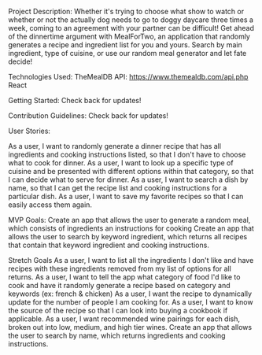 Project Description: 
Whether it's trying to choose what show to watch or whether or not the actually dog needs to go to doggy daycare three times a week, coming to an agreement with your partner can be difficult! Get ahead of the dinnertime argument with MealForTwo, an application that randomly generates a recipe and ingredient list for you and yours. Search by main ingredient, type of cuisine, or use our random meal generator and let fate decide!

Technologies Used: 
TheMealDB API: https://www.themealdb.com/api.php
React 

Getting Started:
Check back for updates!

Contribution Guidelines:
Check back for updates!

User Stories: 

As a user, I want to randomly generate a dinner recipe that has all ingredients and cooking instructions listed, so that I don't have to choose what to cook for dinner.
As a user, I want to look up a specific type of cuisine and be presented with different options within that category, so that I can decide what to serve for dinner.
As a user, I want to search a dish by name, so that I can get the recipe list and cooking instructions for a particular dish.
As a user, I want to save my favorite recipes so that I can easily access them again.

MVP Goals:
Create an app that allows the user to generate a random meal, which consists of ingredients an instructions for cooking
Create an app that allows the user to search by keyword ingredient, which returns all recipes that contain that keyword ingredient and cooking instructions.

Stretch Goals
As a user, I want to list all the ingredients I don't like and have recipes with these ingredients removed from my list of options for all returns.
As a user, I want to tell the app what category of food I'd like to cook and have it randomly generate a recipe based on category and keywords (ex: french & chicken)
As a user, I want the recipe to dynamically update for the number of people I am cooking for.
As a user, I want to know the source of the recipe so that I can look into buying a cookbook if applicable.
As a user, I want recommended wine pairings for each dish, broken out into low, medium, and high tier wines.
Create an app that allows the user to search by name, which returns ingredients and cooking instructions.